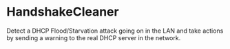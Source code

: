 # HandshakeCleaner
Detect a DHCP Flood/Starvation attack going on in the LAN and take actions by sending a warning to the real DHCP server in the network.
